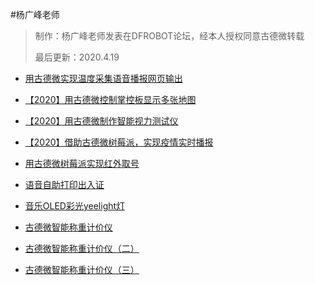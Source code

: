 #杨广峰老师

> 制作：杨广峰老师发表在DFROBOT论坛，经本人授权同意古德微转载
>
> 最后更新：2020.4.19
>


* [用古德微实现温度采集语音播报网页输出](https://mc.dfrobot.com.cn/thread-302300-1-1.html)
   
* [【2020】用古德微控制掌控板显示多张地图](https://mc.dfrobot.com.cn/thread-302594-1-1.html)

* [【2020】用古德微制作智能视力测试仪](https://mc.dfrobot.com.cn/thread-302652-1-1.html)

* [【2020】借助古德微树莓派，实现疫情实时播报](https://mc.dfrobot.com.cn/thread-302981-1-1.html)

* [用古德微树莓派实现红外取号](https://mc.dfrobot.com.cn/thread-303099-1-1.html)

* [语音自助打印出入证](https://mc.dfrobot.com.cn/thread-303202-1-1.html)

* [音乐OLED彩光yeelight灯](https://mc.dfrobot.com.cn/thread-305243-1-1.html)

* [古德微智能称重计价仪](https://mp.weixin.qq.com/s/je1jF-CbTc0kFZi20dR_-g)

* [古德微智能称重计价仪（二）](https://mp.weixin.qq.com/s/UscbMv6GY_Q4T69LMeI5Mg)

* [古德微智能称重计价仪（三）](https://mp.weixin.qq.com/s/J2_TKjTANw_dCbOJl7RPOQ)



